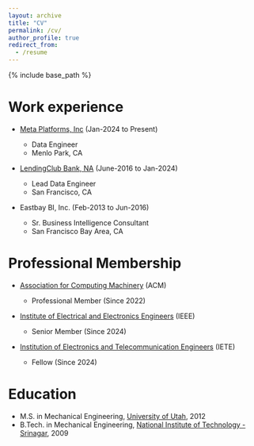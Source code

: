 ```yaml
---
layout: archive
title: "CV"
permalink: /cv/
author_profile: true
redirect_from:
  - /resume
---
```


{% include base_path %}


Work experience
======
* [Meta Platforms, Inc](https://www.meta.com/) (Jan-2024 to Present)
  * Data Engineer
  * Menlo Park, CA

* [LendingClub Bank, NA](https://www.lendingclub.com/) (June-2016 to Jan-2024)
  * Lead Data Engineer
  * San Francisco, CA

* Eastbay BI, Inc. (Feb-2013 to Jun-2016)
  * Sr. Business Intelligence Consultant
  * San Francisco Bay Area, CA

Professional Membership
=======================
* [Association for Computing Machinery](https://www.acm.org/) (ACM)
  * Professional Member (Since 2022)

* [Institute of Electrical and Electronics Engineers](https://www.ieee.org/) (IEEE)
  * Senior Member (Since 2024)

* [Institution of Electronics and Telecommunication Engineers](https://www.iete.org/aboutiete.html) (IETE)
  * Fellow (Since 2024)

Education
======
* M.S. in Mechanical Engineering, [University of Utah](https://www.utah.edu/), 2012
* B.Tech. in Mechanical Engineering, [National Institute of Technology - Srinagar](https://nitsri.ac.in/), 2009

<!-- Skills
======
* Skill 1
* Skill 2
  * Sub-skill 2.1
  * Sub-skill 2.2
  * Sub-skill 2.3
* Skill 3

Publications
======
  <ul>{% for post in site.publications reversed %}
    {% include archive-single-cv.html %}
  {% endfor %}</ul>

Talks
======
  <ul>{% for post in site.talks reversed %}
    {% include archive-single-talk-cv.html  %}
  {% endfor %}</ul>

Teaching
======
  <ul>{% for post in site.teaching reversed %}
    {% include archive-single-cv.html %}
  {% endfor %}</ul>

Service and leadership
======
* Currently signed in to 43 different slack teams -->
